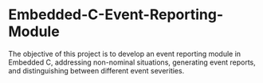# Embedded-C-Event-Reporting-Module
The objective of this project is to develop an event reporting module in Embedded C, addressing non-nominal situations, generating event reports, and distinguishing between different event severities.
